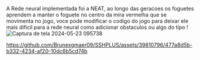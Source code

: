 A Rede neural implementada foi a NEAT, ao longo das geracoes os foguetes aprendem a manter o foguete no centro da mira vermelha que se movimenta no jogo, voce pode modificar o codigo do jogo para deixar ele mais dificil para a rede neural como adicionar obstaculos ou algo do tipo !
![Captura de tela 2024-05-23 095738](https://github.com/Brunexgmaer09/Rocket-Game/assets/39810796/9b612348-aba9-4dcf-abf2-4c3a2d0d1ed2)



https://github.com/Brunexgmaer09/SSHPLUS/assets/39810796/477a8d5b-b332-4234-af20-10dc6b5cd74b

